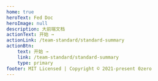 ```yaml
---
home: true
heroText: Fed Doc
heroImage: null
description: 大前端文档
actionText: 开始 →
actionLink: /team-standard/standard-summary
actionBtn:
    text: 开始 →
    link: /team-standard/standard-summary
    type: primary
footer: MIT Licensed | Copyright © 2021-present 0zero
---
```


